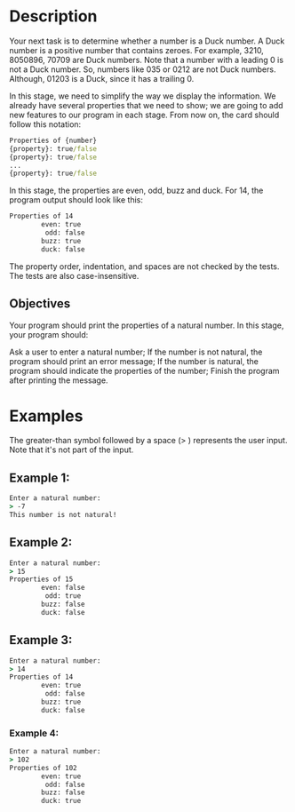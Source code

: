 # Description
Your next task is to determine whether a number is a Duck number. A Duck number is a positive number that contains zeroes. For example, 3210, 8050896, 70709 are Duck numbers. Note that a number with a leading 0 is not a Duck number. So, numbers like 035 or 0212 are not Duck numbers. Although, 01203 is a Duck, since it has a trailing 0.

In this stage, we need to simplify the way we display the information. We already have several properties that we need to show; we are going to add new features to our program in each stage. From now on, the card should follow this notation:

```cmd
Properties of {number}
{property}: true/false
{property}: true/false
...
{property}: true/false
```

In this stage, the properties are even, odd, buzz and duck. For 14, the program output should look like this:

```cmd
Properties of 14
        even: true
         odd: false
        buzz: true
        duck: false
```

The property order, indentation, and spaces are not checked by the tests. The tests are also case-insensitive.

## Objectives
Your program should print the properties of a natural number. In this stage, your program should:

Ask a user to enter a natural number;
If the number is not natural, the program should print an error message;
If the number is natural, the program should indicate the properties of the number;
Finish the program after printing the message.
# Examples
The greater-than symbol followed by a space (> ) represents the user input. Note that it's not part of the input.

## Example 1:

```cmd
Enter a natural number:
> -7
This number is not natural!
```

## Example 2:

```cmd
Enter a natural number:
> 15
Properties of 15
        even: false
         odd: true
        buzz: false
        duck: false
```

## Example 3:

```cmd
Enter a natural number:
> 14
Properties of 14
        even: true
         odd: false
        buzz: true
        duck: false
```

### Example 4:

```cmd
Enter a natural number:
> 102
Properties of 102
        even: true
         odd: false
        buzz: false
        duck: true
```
